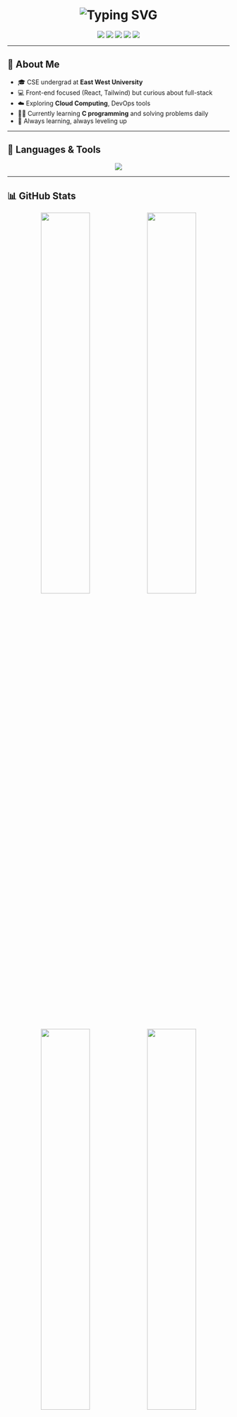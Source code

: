 <h1 align="center">
  <img src="https://readme-typing-svg.demolab.com?font=Fira+Code&size=30&pause=1000&center=true&vCenter=true&width=435&lines=Hey!+I'm+Taskin+Tamim+🚀;Front-end+Developer+%7C+CSE+Student+;Cloud+Computing+%7C+Problem+Solver+%7C+Tech+Lover" alt="Typing SVG" />
</h1>

<p align="center">
  <img src="https://img.shields.io/badge/JavaScript-F7DF1E?style=for-the-badge&logo=javascript&logoColor=black"/>
  <img src="https://img.shields.io/badge/React-61DAFB?style=for-the-badge&logo=react&logoColor=black"/>
  <img src="https://img.shields.io/badge/Tailwind_CSS-38B2AC?style=for-the-badge&logo=tailwind-css&logoColor=white"/>
  <img src="https://img.shields.io/badge/C-00599C?style=for-the-badge&logo=c&logoColor=white"/>
  <img src="https://img.shields.io/badge/Cloud-Computing-blueviolet?style=for-the-badge"/>
</p>

---

## 🚀 About Me

- 🎓 CSE undergrad at **East West University**
- 💻 Front-end focused (React, Tailwind) but curious about full-stack
- ☁️ Exploring **Cloud Computing**, DevOps tools
- 👨‍💻 Currently learning **C programming** and solving problems daily
- 🌱 Always learning, always leveling up

---

## 🧰 Languages & Tools

<p align="center">
  <img src="https://skillicons.dev/icons?i=html,css,js,react,tailwind,git,github,vscode,c,figma,cloudflare" />
</p>

---

## 📊 GitHub Stats

<p align="center">
  <img src="https://github-readme-stats.vercel.app/api?username=Taskintamim&show_icons=true&theme=radical&hide_border=true&count_private=true" width="47%" />
  <img src="https://github-readme-streak-stats.herokuapp.com?user=Taskintamim&theme=radical&hide_border=true" width="47%" />
</p>

<p align="center">
  <img src="https://github-readme-stats.vercel.app/api/top-langs/?username=Taskintamim&layout=compact&theme=radical&hide_border=true" width="47%" />
  <img src="https://github-contribution-graph.ezra.wtf/api?username=Taskintamim&bg_color=1f1f1f&color=00FFCB&line=00FFCB&point=ffffff&area=true&hide_border=true" width="47%" />
</p>

---

## 🚀 Featured Projects

<div align="center">
  
  <a href="https://github.com/Taskintamim/restaurent--webpage" target="_blank">
    <img align="center" src="https://github-readme-stats.vercel.app/api/pin/?username=Taskintamim&repo=restaurent--webpage&theme=radical" alt="Restaurant Webpage Repo"/>
  </a>

  <a href="https://github.com/Taskintamim/Omnifoodies" target="_blank">
    <img align="center" src="https://github-readme-stats.vercel.app/api/pin/?username=Taskintamim&repo=Omnifoodies&theme=radical" alt="Omnifoodies Repo"/>
  </a>

</div>

<br/>

### 🧩 Project Descriptions

- 🍽️ **Restaurant Webpage**  
  Cool animated restaurant website built with **React** and **Tailwind CSS** showcasing frontend flair and animation skills.

- 🍱 **Omnifoodies**  
  A food delivery landing page — made during my learning phase to practice UI, layout structuring, and component-based design in **React**.

---

## 🎵 Now Playing on Spotify

<p align="center">
  <img src="https://spotify-github-profile.vercel.app/api/view?uid=31lqvm5cygfg6c5v5wh2dvntpqli&cover_image=true&theme=novatorem&show_offline=true&background_color=121212&interchange=true&bar_color=53b14f&bar_color_cover=true" />
</p>

---

## 📫 Connect With Me

<p align="center">
  <a href="https://www.linkedin.com/in/taskin-tamim/">
    <img src="https://img.shields.io/badge/LinkedIn-blue?style=for-the-badge&logo=linkedin&logoColor=white" />
  </a>
  <a href="mailto:taskintamim2607@gmail.com">
    <img src="https://img.shields.io/badge/Gmail-red?style=for-the-badge&logo=gmail&logoColor=white" />
  </a>
  <a href="https://github.com/Taskintamim">
    <img src="https://img.shields.io/badge/GitHub-333?style=for-the-badge&logo=github&logoColor=white" />
  </a>
</p>

---

<p align="center"><i>“Code. Debug. Level up. Repeat.”</i></p>
